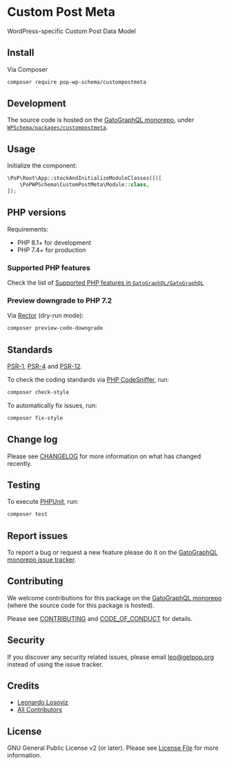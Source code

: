 # Custom Post Meta

<!--
[![Build Status][ico-travis]][link-travis]
[![Quality Score][ico-code-quality]][link-code-quality]
[![Software License][ico-license]](LICENSE.md)
[![Latest Version on Packagist][ico-version]][link-packagist]
[![Coverage Status][ico-scrutinizer]][link-scrutinizer]
[![Total Downloads][ico-downloads]][link-downloads]
-->

WordPress-specific Custom Post Data Model

## Install

Via Composer

``` bash
composer require pop-wp-schema/custompostmeta
```

## Development

The source code is hosted on the [GatoGraphQL monorepo](https://github.com/GatoGraphQL/GatoGraphQL), under [`WPSchema/packages/custompostmeta`](https://github.com/GatoGraphQL/GatoGraphQL/tree/master/layers/WPSchema/packages/custompostmeta).

## Usage

Initialize the component:

``` php
\PoP\Root\App::stockAndInitializeModuleClasses([([
    \PoPWPSchema\CustomPostMeta\Module::class,
]);
```

## PHP versions

Requirements:

- PHP 8.1+ for development
- PHP 7.4+ for production

### Supported PHP features

Check the list of [Supported PHP features in `GatoGraphQL/GatoGraphQL`](https://github.com/GatoGraphQL/GatoGraphQL/blob/master/docs/supported-php-features.md)

### Preview downgrade to PHP 7.2

Via [Rector](https://github.com/rectorphp/rector) (dry-run mode):

```bash
composer preview-code-downgrade
```

## Standards

[PSR-1](https://www.php-fig.org/psr/psr-1), [PSR-4](https://www.php-fig.org/psr/psr-4) and [PSR-12](https://www.php-fig.org/psr/psr-12).

To check the coding standards via [PHP CodeSniffer](https://github.com/squizlabs/PHP_CodeSniffer), run:

``` bash
composer check-style
```

To automatically fix issues, run:

``` bash
composer fix-style
```

## Change log

Please see [CHANGELOG](CHANGELOG.md) for more information on what has changed recently.

## Testing

To execute [PHPUnit](https://phpunit.de/), run:

``` bash
composer test
```

## Report issues

To report a bug or request a new feature please do it on the [GatoGraphQL monorepo issue tracker](https://github.com/GatoGraphQL/GatoGraphQL/issues).

## Contributing

We welcome contributions for this package on the [GatoGraphQL monorepo](https://github.com/GatoGraphQL/GatoGraphQL) (where the source code for this package is hosted).

Please see [CONTRIBUTING](CONTRIBUTING.md) and [CODE_OF_CONDUCT](CODE_OF_CONDUCT.md) for details.

## Security

If you discover any security related issues, please email leo@getpop.org instead of using the issue tracker.

## Credits

- [Leonardo Losoviz][link-author]
- [All Contributors][link-contributors]

## License

GNU General Public License v2 (or later). Please see [License File](LICENSE.md) for more information.

[ico-version]: https://img.shields.io/packagist/v/pop-wp-schema/custompostmeta.svg?style=flat-square
[ico-license]: https://img.shields.io/badge/license-GPLv2-brightgreen.svg?style=flat-square
[ico-travis]: https://img.shields.io/travis/pop-wp-schema/custompostmeta/master.svg?style=flat-square
[ico-scrutinizer]: https://img.shields.io/scrutinizer/coverage/g/pop-wp-schema/custompostmeta.svg?style=flat-square
[ico-code-quality]: https://img.shields.io/scrutinizer/g/pop-wp-schema/custompostmeta.svg?style=flat-square
[ico-downloads]: https://img.shields.io/packagist/dt/pop-wp-schema/custompostmeta.svg?style=flat-square

[link-packagist]: https://packagist.org/packages/pop-wp-schema/custompostmeta
[link-travis]: https://travis-ci.org/pop-wp-schema/custompostmeta
[link-scrutinizer]: https://scrutinizer-ci.com/g/pop-wp-schema/custompostmeta/code-structure
[link-code-quality]: https://scrutinizer-ci.com/g/pop-wp-schema/custompostmeta
[link-downloads]: https://packagist.org/packages/pop-wp-schema/custompostmeta
[link-author]: https://github.com/leoloso
[link-contributors]: ../../../../../../contributors
